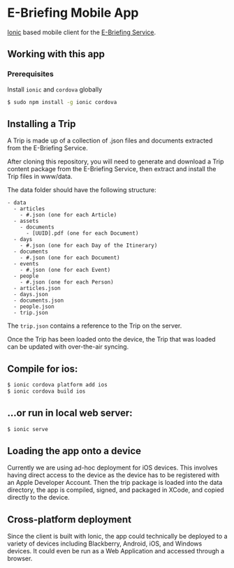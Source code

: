 # E-Briefing Mobile App

[Ionic](https://ionicframework.com/framework) based mobile client for the [E-Briefing Service](https://github.com/cds-snc/e-briefing-service).

## Working with this app

### Prerequisites

Install `ionic` and `cordova` globally

```bash
$ sudo npm install -g ionic cordova
```

## Installing a Trip

A Trip is made up of a collection of .json files and documents extracted from the E-Briefing Service.

After cloning this repository, you will need to generate and download a Trip content package from the E-Briefing
Service, then extract and install the Trip files in www/data.

The data folder should have the following structure:

```
- data
  - articles
    - #.json (one for each Article)
  - assets
    - documents
      - [UUID].pdf (one for each Document)
  - days
    - #.json (one for each Day of the Itinerary)
  - documents
    - #.json (one for each Document)
  - events
    - #.json (one for each Event)
  - people
    - #.json (one for each Person)
  - articles.json
  - days.json
  - documents.json
  - people.json
  - trip.json
```

The `trip.json` contains a reference to the Trip on the server.  

Once the Trip has been loaded onto the device, the Trip that was loaded can be updated with over-the-air syncing.

## Compile for ios:

```bash
$ ionic cordova platform add ios
$ ionic cordova build ios
```

## ...or run in local web server:

```bash
$ ionic serve
```

## Loading the app onto a device

Currently we are using ad-hoc deployment for iOS devices.  This involves having direct access to the device as the 
device has to be registered with an Apple Developer Account.  Then the trip package is loaded into the data directory, 
 the app is compiled, signed, and packaged in XCode, and copied directly to the device.

## Cross-platform deployment

Since the client is built with Ionic, the app could technically be deployed to a variety of devices including Blackberry,
Android, iOS, and Windows devices.  It could even be run as a Web Application and accessed through a browser.